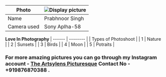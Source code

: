| Photo | ![Display picture](Photo/EDIT.jpg) 
| ------ | -------- |
| Name | Prabhnoor Singh | 
| Camera used | Sony Aplha-58 |
 <b> Love In Photography </b> 
| ------ | -------- |
| Types of Photoshoot |
| 1 | Nature |
| 2 | Sunsets |
| 3 | Birds |
| 4 | Moon |
| 5 | Potraits |

### For more amazing pictures you can go through my Instagram account - [The Artsylens Picturesque](https://www.instagram.com/artsylenspicturesque/) Contact No - +919876870388 .
